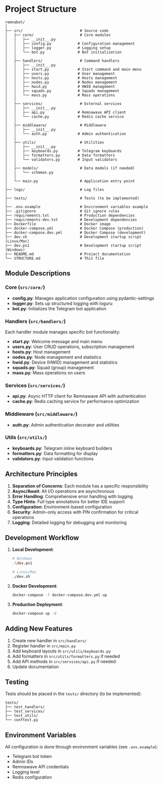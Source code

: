 # Project Structure

```
remnabot/
│
├── src/                          # Source code
│   ├── core/                     # Core modules
│   │   ├── __init__.py
│   │   ├── config.py            # Configuration management
│   │   ├── logger.py            # Logging setup
│   │   └── bot.py               # Bot initialization
│   │
│   ├── handlers/                 # Command handlers
│   │   ├── __init__.py
│   │   ├── start.py             # Start command and main menu
│   │   ├── users.py             # User management
│   │   ├── hosts.py             # Hosts management
│   │   ├── nodes.py             # Nodes management
│   │   ├── hwid.py              # HWID management
│   │   ├── squads.py            # Squads management
│   │   └── mass.py              # Mass operations
│   │
│   ├── services/                 # External services
│   │   ├── __init__.py
│   │   ├── api.py               # Remnawave API client
│   │   └── cache.py             # Redis cache service
│   │
│   ├── middleware/               # Middleware
│   │   ├── __init__.py
│   │   └── auth.py              # Admin authentication
│   │
│   ├── utils/                    # Utilities
│   │   ├── __init__.py
│   │   ├── keyboards.py         # Telegram keyboards
│   │   ├── formatters.py        # Data formatters
│   │   └── validators.py        # Input validators
│   │
│   ├── models/                   # Data models (if needed)
│   │   └── schemas.py
│   │
│   └── main.py                   # Application entry point
│
├── logs/                         # Log files
│
├── tests/                        # Tests (to be implemented)
│
├── .env.example                  # Environment variables example
├── .gitignore                    # Git ignore rules
├── requirements.txt              # Production dependencies
├── requirements-dev.txt          # Development dependencies
├── Dockerfile                    # Docker image
├── docker-compose.yml            # Docker Compose (production)
├── docker-compose.dev.yml        # Docker Compose (development)
├── dev.sh                        # Development startup script (Linux/Mac)
├── dev.ps1                       # Development startup script (Windows)
├── README.md                     # Project documentation
└── STRUCTURE.md                  # This file
```

## Module Descriptions

### Core (`src/core/`)
- **config.py**: Manages application configuration using pydantic-settings
- **logger.py**: Sets up structured logging with loguru
- **bot.py**: Initializes the Telegram bot application

### Handlers (`src/handlers/`)
Each handler module manages specific bot functionality:
- **start.py**: Welcome message and main menu
- **users.py**: User CRUD operations, subscription management
- **hosts.py**: Host management
- **nodes.py**: Node management and statistics
- **hwid.py**: Device (HWID) management and statistics
- **squads.py**: Squad (group) management
- **mass.py**: Mass operations on users

### Services (`src/services/`)
- **api.py**: Async HTTP client for Remnawave API with authentication
- **cache.py**: Redis caching service for performance optimization

### Middleware (`src/middleware/`)
- **auth.py**: Admin authentication decorator and utilities

### Utils (`src/utils/`)
- **keyboards.py**: Telegram inline keyboard builders
- **formatters.py**: Data formatting for display
- **validators.py**: Input validation functions

## Architecture Principles

1. **Separation of Concerns**: Each module has a specific responsibility
2. **Async/Await**: All I/O operations are asynchronous
3. **Error Handling**: Comprehensive error handling with logging
4. **Type Hints**: Full type annotations for better IDE support
5. **Configuration**: Environment-based configuration
6. **Security**: Admin-only access with PIN confirmation for critical operations
7. **Logging**: Detailed logging for debugging and monitoring

## Development Workflow

1. **Local Development**:
   ```bash
   # Windows
   .\dev.ps1
   
   # Linux/Mac
   ./dev.sh
   ```

2. **Docker Development**:
   ```bash
   docker-compose -f docker-compose.dev.yml up
   ```

3. **Production Deployment**:
   ```bash
   docker-compose up -d
   ```

## Adding New Features

1. Create new handler in `src/handlers/`
2. Register handler in `src/main.py`
3. Add keyboard layouts in `src/utils/keyboards.py`
4. Add formatters in `src/utils/formatters.py` if needed
5. Add API methods in `src/services/api.py` if needed
6. Update documentation

## Testing

Tests should be placed in the `tests/` directory (to be implemented):
```
tests/
├── test_handlers/
├── test_services/
├── test_utils/
└── conftest.py
```

## Environment Variables

All configuration is done through environment variables (see `.env.example`):
- Telegram bot token
- Admin IDs
- Remnawave API credentials
- Logging level
- Redis configuration
